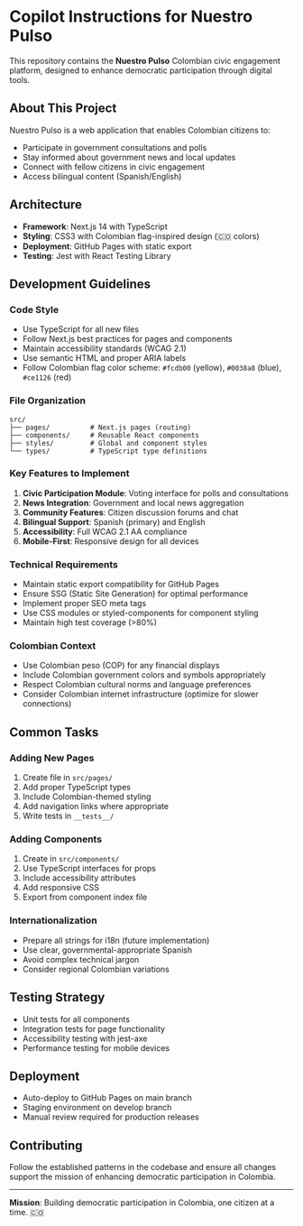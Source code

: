 # Copilot Instructions for Nuestro Pulso

This repository contains the **Nuestro Pulso** Colombian civic engagement platform, designed to enhance democratic participation through digital tools.

## About This Project

Nuestro Pulso is a web application that enables Colombian citizens to:
- Participate in government consultations and polls
- Stay informed about government news and local updates
- Connect with fellow citizens in civic engagement
- Access bilingual content (Spanish/English)

## Architecture

- **Framework**: Next.js 14 with TypeScript
- **Styling**: CSS3 with Colombian flag-inspired design (🇨🇴 colors)
- **Deployment**: GitHub Pages with static export
- **Testing**: Jest with React Testing Library

## Development Guidelines

### Code Style
- Use TypeScript for all new files
- Follow Next.js best practices for pages and components
- Maintain accessibility standards (WCAG 2.1)
- Use semantic HTML and proper ARIA labels
- Follow Colombian flag color scheme: `#fcdb00` (yellow), `#0038a8` (blue), `#ce1126` (red)

### File Organization
```
src/
├── pages/          # Next.js pages (routing)
├── components/     # Reusable React components
├── styles/         # Global and component styles
└── types/          # TypeScript type definitions
```

### Key Features to Implement
1. **Civic Participation Module**: Voting interface for polls and consultations
2. **News Integration**: Government and local news aggregation
3. **Community Features**: Citizen discussion forums and chat
4. **Bilingual Support**: Spanish (primary) and English
5. **Accessibility**: Full WCAG 2.1 AA compliance
6. **Mobile-First**: Responsive design for all devices

### Technical Requirements
- Maintain static export compatibility for GitHub Pages
- Ensure SSG (Static Site Generation) for optimal performance
- Implement proper SEO meta tags
- Use CSS modules or styled-components for component styling
- Maintain high test coverage (>80%)

### Colombian Context
- Use Colombian peso (COP) for any financial displays
- Include Colombian government colors and symbols appropriately
- Respect Colombian cultural norms and language preferences
- Consider Colombian internet infrastructure (optimize for slower connections)

## Common Tasks

### Adding New Pages
1. Create file in `src/pages/`
2. Add proper TypeScript types
3. Include Colombian-themed styling
4. Add navigation links where appropriate
5. Write tests in `__tests__/`

### Adding Components
1. Create in `src/components/`
2. Use TypeScript interfaces for props
3. Include accessibility attributes
4. Add responsive CSS
5. Export from component index file

### Internationalization
- Prepare all strings for i18n (future implementation)
- Use clear, governmental-appropriate Spanish
- Avoid complex technical jargon
- Consider regional Colombian variations

## Testing Strategy
- Unit tests for all components
- Integration tests for page functionality
- Accessibility testing with jest-axe
- Performance testing for mobile devices

## Deployment
- Auto-deploy to GitHub Pages on main branch
- Staging environment on develop branch
- Manual review required for production releases

## Contributing
Follow the established patterns in the codebase and ensure all changes support the mission of enhancing democratic participation in Colombia.

---

**Mission**: Building democratic participation in Colombia, one citizen at a time. 🇨🇴
